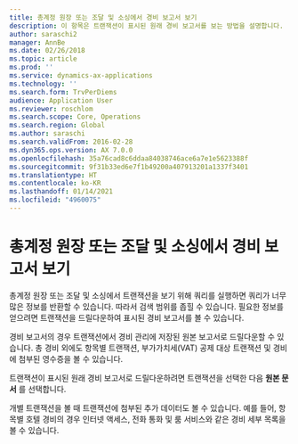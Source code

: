 ```yaml
---
title: 총계정 원장 또는 조달 및 소싱에서 경비 보고서 보기
description: 이 항목은 트랜잭션이 표시된 원래 경비 보고서를 보는 방법을 설명합니다.
author: saraschi2
manager: AnnBe
ms.date: 02/26/2018
ms.topic: article
ms.prod: ''
ms.service: dynamics-ax-applications
ms.technology: ''
ms.search.form: TrvPerDiems
audience: Application User
ms.reviewer: roschlom
ms.search.scope: Core, Operations
ms.search.region: Global
ms.author: saraschi
ms.search.validFrom: 2016-02-28
ms.dyn365.ops.version: AX 7.0.0
ms.openlocfilehash: 35a76cad8c6ddaa84038746ace6a7e1e5623388f
ms.sourcegitcommit: 9f31b33ed6e7f1b49200a407913201a1337f3401
ms.translationtype: HT
ms.contentlocale: ko-KR
ms.lasthandoff: 01/14/2021
ms.locfileid: "4960075"
---
```

# <a name="view-an-expense-report-from-general-ledger-or-procurement-and-sourcing"></a>총계정 원장 또는 조달 및 소싱에서 경비 보고서 보기

총계정 원장 또는 조달 및 소싱에서 트랜잭션을 보기 위해 쿼리를 실행하면 쿼리가 너무 많은 정보를 반환할 수 있습니다. 따라서 검색 범위를 좁힐 수 있습니다. 필요한 정보를 얻으려면 트랜잭션을 드릴다운하여 표시된 경비 보고서를 볼 수 있습니다.

경비 보고서의 경우 트랜잭션에서 경비 관리에 저장된 원본 보고서로 드릴다운할 수 있습니다. 총 경비 외에도 항목별 트랜잭션, 부가가치세(VAT) 공제 대상 트랜잭션 및 경비에 첨부된 영수증을 볼 수 있습니다.

트랜잭션이 표시된 원래 경비 보고서로 드릴다운하려면 트랜잭션을 선택한 다음 **원본 문서** 를 선택합니다.

개별 트랜잭션을 볼 때 트랜잭션에 첨부된 추가 데이터도 볼 수 있습니다. 예를 들어, 항목별 호텔 경비의 경우 인터넷 액세스, 전화 통화 및 룸 서비스와 같은 경비 세부 목록을 볼 수 있습니다.
